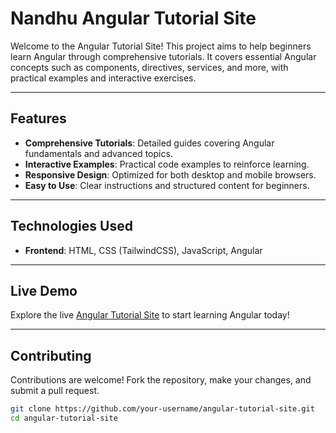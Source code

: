 # Nandhu Angular Tutorial Site

Welcome to the Angular Tutorial Site! This project aims to help beginners learn Angular through comprehensive tutorials. It covers essential Angular concepts such as components, directives, services, and more, with practical examples and interactive exercises.

---

## Features

- **Comprehensive Tutorials**: Detailed guides covering Angular fundamentals and advanced topics.
- **Interactive Examples**: Practical code examples to reinforce learning.
- **Responsive Design**: Optimized for both desktop and mobile browsers.
- **Easy to Use**: Clear instructions and structured content for beginners.

---

## Technologies Used

- **Frontend**: HTML, CSS (TailwindCSS), JavaScript, Angular

---

## Live Demo

Explore the live [Angular Tutorial Site]([https://your-project-live-link.com](https://nandhu-angular.web.app/)) to start learning Angular today!

---

## Contributing

Contributions are welcome! Fork the repository, make your changes, and submit a pull request.


```bash
git clone https://github.com/your-username/angular-tutorial-site.git
cd angular-tutorial-site

